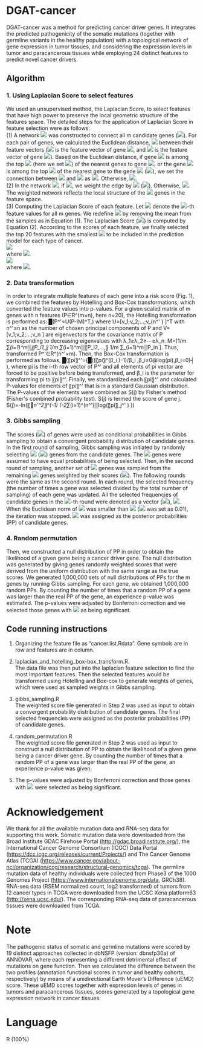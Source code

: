 # DGAT-cancer
DGAT-cancer was a method for predicting cancer driver genes. It integrates the predicted pathogenicity of the somatic mutations (together with germline variants in the healthy population) with a topological network of gene expression in tumor tissues, and considering the expression levels in tumor and paracancerous tissues while employing 24 distinct features to predict novel cancer drivers.
## Algorithm
### 1.	Using Laplacian Score to select features
We used an unsupervised method, the Laplacian Score, to select features that have high power to preserve the local geometric structure of the features space. The detailed steps for the application of Laplacian Score in feature selection were as follows:  
(1) A network ![](https://latex.codecogs.com/svg.image?\mathit{N}) was constructed to connect all m candidate genes (![](https://latex.codecogs.com/svg.image?\mathit{N}\in&space;\mathbb{R}^{\mathit{m}\times&space;\mathit{m}})). For each pair of genes, we calculated the Euclidean distance, ![](https://latex.codecogs.com/svg.image?\left|\mathit{x}_{i}-\mathit{x}_{j}&space;\right|) between their feature vectors (![](https://latex.codecogs.com/svg.image?\mathit{x}_{i}) is the feature vector of gene ![](https://latex.codecogs.com/svg.image?\mathit{i}), and ![](https://latex.codecogs.com/svg.image?\mathit{x}_{j}) is the feature vector of gene ![](https://latex.codecogs.com/svg.image?\mathit{j})). Based on the Euclidean distance, if gene ![](https://latex.codecogs.com/svg.image?\mathit{i}) is among the top ![](https://latex.codecogs.com/svg.image?\mathit{k}) (here we set ![](https://latex.codecogs.com/svg.image?k=\left&space;[&space;0.01\times&space;m&space;\right&space;])) of the nearest genes to gene ![](https://latex.codecogs.com/svg.image?j), or the gene ![](https://latex.codecogs.com/svg.image?j) is among the top ![](https://latex.codecogs.com/svg.image?k) of the nearest gene to the gene ![](https://latex.codecogs.com/svg.image?i) (![](https://latex.codecogs.com/svg.image?i\neq&space;j)), we set the connection between ![](https://latex.codecogs.com/svg.image?i) and ![](https://latex.codecogs.com/svg.image?j) as ![](https://latex.codecogs.com/svg.image?N_{ij}=1). Otherwise, ![](https://latex.codecogs.com/svg.image?N_{ij}=0).  
(2) In the network ![](https://latex.codecogs.com/svg.image?N), if ![](https://latex.codecogs.com/svg.image?N_{ij}=1), we weight the edge by ![](https://latex.codecogs.com/svg.image?W_{ij}=e^{-\left\||&space;x_{i}-x_{j}\right\||^{2}) (![](https://latex.codecogs.com/svg.image?\mathit{W}\in&space;\mathbb{R}^{\mathit{m}\times&space;\mathit{m}})). Otherwise, ![](https://latex.codecogs.com/svg.image?W_{ij}=0). The weighted network reflects the local structure of the ![](https://latex.codecogs.com/svg.image?m) genes in the feature space.  
(3) Computing the Laplacian Score of each feature. Let ![](https://latex.codecogs.com/svg.image?y_{l}=\left&space;[&space;y_{l1},&space;y_{l2},&space;...,&space;y_{lm}&space;\right&space;]^{T}) denote the ![](https://latex.codecogs.com/svg.image?l)-th feature values for all m genes. We redefine ![](https://latex.codecogs.com/svg.image?y_{l}) by removing the mean from the samples as in Equation (1). The Laplacian Score (![](https://latex.codecogs.com/svg.image?LS)) is computed by Equation (2). According to the scores of each feature, we finally selected the top 20 features with the smallest ![](https://latex.codecogs.com/svg.image?LS) to be included in the prediction model for each type of cancer.  
![](https://latex.codecogs.com/svg.image?\widetilde{y}_{l}=y_{l}-\frac{y_{l}^{T}DI}{I^{T}DI}I,&space;\mathit{(1)})  
where ![](https://latex.codecogs.com/svg.image?D=diag(\sum_{j=1}^{m}W_{1j},\sum_{j=1}^{m}W_{2j},...,\sum_{j=1}^{m}W_{mj}),&space;I=\left&space;[&space;1,1,...,1&space;\right&space;]^{T}).  
![](https://latex.codecogs.com/svg.image?LS_{l}=\frac{\widetilde{y}_{l}^{T}L\widetilde{y}_{l}}{\widetilde{y}_{l}^{T}D\widetilde{y}_{l}},&space;\mathit{(2)})  
where ![](https://latex.codecogs.com/svg.image?L=D-W).  
### 2.	Data transformation  
In order to integrate multiple features of each gene into a risk score (Fig. 1), we combined the features by Hotelling and Box-Cox transformations, which converted the feature values into p-values. For a given scaled matrix of m genes with n features (P∈R^(m×n), here n=20), the Hotelling transformation is performed as: 
█(P^'=U(P-IM)^T,)
where U=[v_1;v_2;…;v_(n^' ) ]^T  with n^'≤n as the number of chosen principal components of P and V=[v_1;v_2;…;v_n ] are eigenvectors for the covariance matrix of P corresponding to decreasing eigenvalues with λ_1≥λ_2≥⋯≥λ_n. M=[1/m ∑_(i=1)^m▒〖P_i1,〗  1/m ∑_(i=1)^m▒〖P_i2,…,〗  1/m ∑_(i=1)^m▒P_in ]. Thus, transformed P^'∈R^(n^'×m). Then, the Box-Cox transformation is performed as follows, 
█(〖pi〗^'={█((〖pi〗^(β_i )-1)/β_i ,β_i≠0@log(pi),β_i=0)┤  ),
where pi is the i-th row vector of P^' and all elements of pi vector are forced to be positive before being transformed, and β_i is the parameter for transforming pi to 〖pi〗^'. 
Finally, we standardized each 〖pi〗^'  and calculated P-values for elements of 〖pi〗^'   that is in a standard Gaussian distribution. The P-values of the elements were combined as S(j) by Fisher's method (Fisher's combined probability test). S(j) is termed the score of gene j. 
S(j)=-ln⁡(〖_n'^2〗^(-1) (-2∑_(i=1)^(n^')▒log⁡(〖pi〗_j^' ) ))

### 3.	Gibbs sampling  
The scores (![](https://latex.codecogs.com/svg.image?S)) of genes were used as conditional probabilities in Gibbs sampling to obtain a convergent probability distribution of candidate genes. In the first round of sampling, Gibbs sampling was initiated by randomly selecting ![](https://latex.codecogs.com/svg.image?m') (![](https://latex.codecogs.com/svg.image?m'\leq&space;m)) genes from the candidate genes. The ![](https://latex.codecogs.com/svg.image?m') genes were assumed to have equal probabilities of being selected. Then, in the second round of sampling, another set of ![](https://latex.codecogs.com/svg.image?m') genes was sampled from the remaining ![](https://latex.codecogs.com/svg.image?m-m') genes weighted by their scores (![](https://latex.codecogs.com/svg.image?S)). The following rounds were the same as the second round. In each round, the selected frequency (the number of times a gene was selected divided by the total number of sampling) of each gene was updated. All the selected frequencies of candidate genes in the ![](https://latex.codecogs.com/svg.image?i)-th round were denoted as a vector (![](https://latex.codecogs.com/svg.image?m\times&space;1)), ![](https://latex.codecogs.com/svg.image?Freq_{i}). When the Euclidean norm of ![](https://latex.codecogs.com/svg.image?Freq_{i}-Freq_{i-1}) was smaller than ![](https://latex.codecogs.com/svg.image?E_{Gibbs}) (![](https://latex.codecogs.com/svg.image?E_{Gibbs}) was set as 0.01), the iteration was stopped. ![](https://latex.codecogs.com/svg.image?Freq_{last}) was assigned as the posterior probabilities (PP) of candidate genes.  
### 4.	Random permutation  
Then, we constructed a null distribution of PP in order to obtain the likelihood of a given gene being a cancer driver gene. The null distribution was generated by giving genes randomly weighted scores that were derived from the uniform distribution with the same range as the true scores. We generated 1,000,000 sets of null distributions of PPs for the m genes by running Gibbs sampling. For each gene, we obtained 1,000,000 random PPs. By counting the number of times that a random PP of a gene was larger than the real PP of the gene, an experience p-value was estimated. The p-values were adjusted by Bonferroni correction and we selected those genes with ![](https://latex.codecogs.com/svg.image?p_{adj}<0.01) as being significant.  
## Code running instructions  
1.	Organizing the feature file as “cancer.list.Rdata”. Gene symbols are in row and features are in column.  

2.	laplacian_and_hotelling_box-box_transform.R.   
The data file was then put into the laplacian feature selection to find the most important features. Then the selected features would be transformed using Hotelling and Box-cox to generate weights of genes, which were used as sampled weights in Gibbs sampling.  

3.	gibbs_sampling.R  
The weighted score file generated in Step 2 was used as input to obtain a convergent probability distribution of candidate genes. The final selected frequencies were assigned as the posterior probabilities (PP) of candidate genes.  

4.	random_permutation.R  
The weighted score file generated in Step 2 was used as input to construct a null distribution of PP to obtain the likelihood of a given gene being a cancer driver gene. By counting the number of times that a random PP of a gene was larger than the real PP of the gene, an experience p-value was given.   

5.	The p-values were adjusted by Bonferroni correction and those genes with ![](https://latex.codecogs.com/svg.image?p_{adj}<0.01) were selected as being significant.  
# Acknowledgement  
We thank for all the available mutation data and RNA-seq data for supporting this work. Somatic mutation data were downloaded from the Broad Institute GDAC Firehose Portal (http://gdac.broadinstitute.org/), the International Cancer Genome Consortium (ICGC) Data Portal (https://dcc.icgc.org/releases/current/Projects/) and The Cancer Genome Atlas (TCGA) (https://www.cancer.gov/about-nci/organization/ccg/research/structural-genomics/tcga). The germline mutation data of healthy individuals were collected from Phase3 of the 1000 Genomes Project (https://www.internationalgenome.org/data, GRCh38). RNA-seq data (RSEM normalized count, log2 transformed) of tumors from 12 cancer types in TCGA were downloaded from the UCSC Xena platform63 (http://xena.ucsc.edu/). The corresponding RNA-seq data of paracancerous tissues were downloaded from TCGA.  
# Note  
The pathogenic status of somatic and germline mutations were scored by 19 distinct approaches collected in dbNSFP (version: dbnsfp30a) of ANNOVAR, where each representing a different detrimental effect of mutations on gene function. Then we calculated the difference between the two profiles (annotation functional scores in tumor and healthy cohorts, respectively) by means of a unidirectional Earth Mover’s Difference (uEMD) score. These uEMD scores together with expression levels of genes in tumors and paracancerous tissues, scores generated by a topological gene expression network in cancer tissues.  
# Language
R (100%)

